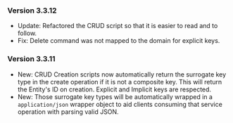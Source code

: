 ### Version 3.3.12

- Update: Refactored the CRUD script so that it is easier to read and to follow.
- Fix: Delete command was not mapped to the domain for explicit keys.

### Version 3.3.11

- New: CRUD Creation scripts now automatically return the surrogate key type in the create operation if it is not a composite key. This will return the Entity's ID on creation. Explicit and Implicit keys are respected.
- New: Those surrogate key types will be automatically wrapped in a `application/json` wrapper object to aid clients consuming that service operation with parsing valid JSON.
